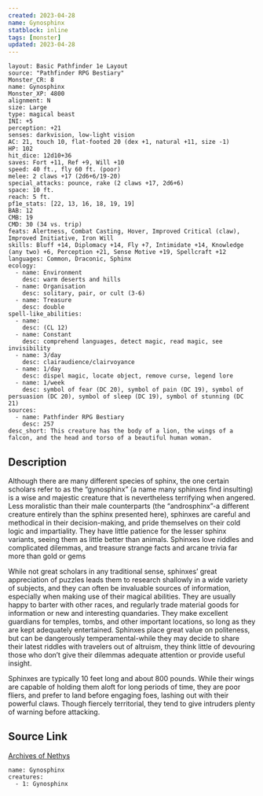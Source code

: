 ```yaml
---
created: 2023-04-28
name: Gynosphinx
statblock: inline
tags: [monster]
updated: 2023-04-28
---
```

```statblock
layout: Basic Pathfinder 1e Layout
source: "Pathfinder RPG Bestiary"
Monster_CR: 8
name: Gynosphinx
Monster_XP: 4800
alignment: N
size: Large
type: magical beast
INI: +5
perception: +21
senses: darkvision, low-light vision
AC: 21, touch 10, flat-footed 20 (dex +1, natural +11, size -1)
HP: 102
hit_dice: 12d10+36
saves: Fort +11, Ref +9, Will +10
speed: 40 ft., fly 60 ft. (poor)
melee: 2 claws +17 (2d6+6/19-20)
special_attacks: pounce, rake (2 claws +17, 2d6+6)
space: 10 ft.
reach: 5 ft.
pf1e_stats: [22, 13, 16, 18, 19, 19]
BAB: 12
CMB: 19
CMD: 30 (34 vs. trip)
feats: Alertness, Combat Casting, Hover, Improved Critical (claw), Improved Initiative, Iron Will
skills: Bluff +14, Diplomacy +14, Fly +7, Intimidate +14, Knowledge (any two) +6, Perception +21, Sense Motive +19, Spellcraft +12
languages: Common, Draconic, Sphinx
ecology:
  - name: Environment
    desc: warm deserts and hills
  - name: Organisation
    desc: solitary, pair, or cult (3-6)
  - name: Treasure
    desc: double
spell-like_abilities:
  - name:
    desc: (CL 12)
  - name: Constant
    desc: comprehend languages, detect magic, read magic, see invisibility
  - name: 3/day
    desc: clairaudience/clairvoyance
  - name: 1/day
    desc: dispel magic, locate object, remove curse, legend lore
  - name: 1/week
    desc: symbol of fear (DC 20), symbol of pain (DC 19), symbol of persuasion (DC 20), symbol of sleep (DC 19), symbol of stunning (DC 21)
sources:
  - name: Pathfinder RPG Bestiary
    desc: 257
desc_short: This creature has the body of a lion, the wings of a falcon, and the head and torso of a beautiful human woman.
```
## Description
Although there are many different species of sphinx, the one certain scholars refer to as the “gynosphinx” (a name many sphinxes find insulting) is a wise and majestic creature that is nevertheless terrifying when angered. Less moralistic than their male counterparts (the “androsphinx”-a different creature entirely than the sphinx presented here), sphinxes are careful and methodical in their decision-making, and pride themselves on their cold logic and impartiality. They have little patience for the lesser sphinx variants, seeing them as little better than animals. Sphinxes love riddles and complicated dilemmas, and treasure strange facts and arcane trivia far more than gold or gems

While not great scholars in any traditional sense, sphinxes’ great appreciation of puzzles leads them to research shallowly in a wide variety of subjects, and they can often be invaluable sources of information, especially when making use of their magical abilities. They are usually happy to barter with other races, and regularly trade material goods for information or new and interesting quandaries. They make excellent guardians for temples, tombs, and other important locations, so long as they are kept adequately entertained. Sphinxes place great value on politeness, but can be dangerously temperamental-while they may decide to share their latest riddles with travelers out of altruism, they think little of devouring those who don’t give their dilemmas adequate attention or provide useful insight.

Sphinxes are typically 10 feet long and about 800 pounds. While their wings are capable of holding them aloft for long periods of time, they are poor fliers, and prefer to land before engaging foes, lashing out with their powerful claws. Though fiercely territorial, they tend to give intruders plenty of warning before attacking.
## Source Link
[Archives of Nethys](https://aonprd.com/MonsterDisplay.aspx?ItemName=Gynosphinx)
```encounter-table
name: Gynosphinx
creatures:
  - 1: Gynosphinx
```
